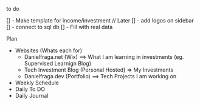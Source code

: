 to do

[] - Make template for income/investment // Later
[] - add logos on sidebar
[] - connect to sql db
[] - Fill with real data

Plan

- Websites (Whats each for)
  - Danielfraga.net (Wix) ==> What I am learning in investments (eg. Supervised Learnign Blog)
  - Tech Investment Blog (Personal Hosted) => My Investments
  - Danielfraga.dev (Portfolio) ==> Tech Projects I am working on
- Weekly Schedule
- Daily To DO
- Daily Journal
